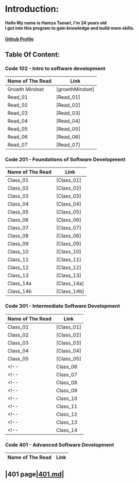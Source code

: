# Introduction:

#### Hello My name is Hamza Tamari, I'm 24 years old <br>I got into this program to gain knowledge and build more skills.
#### [Github  Profile](https://github.com/Hamzamt99)

## Table Of Content:

### Code 102 - Intro to software development

| **Name of The Read** | **Link** |
|------------------|------|
| Growth Mindset | [growthMindset]|
| Read_01 | [Read_01]|
| Read_02 | [Read_02]|
| Read_03 | [Read_03]|
| Read_04 | [Read_04]|
| Read_05 | [Read_05]|
| Read_06 | [Read_06]|
| Read_07 | [Read_07]|


### Code 201 - Foundations of Software Development

| **Name of The Read** | **Link** |
|------------------|------|
|Class_01|[Class_01]|
|Class_02|[Class_02]|
|Class_03|[Class_03]|
|Class_04|[Class_04]|
|Class_05|[Class_05]|
|Class_06|[Class_06]|
|Class_07|[Class_07]|
|Class_08|[Class_08]|
|Class_09|[Class_09]|
|Class_10|[Class_10]|
|Class_11|[Class_11]|
|Class_12|[Class_12]|
|Class_13|[Class_13]|
|Class_14a|[Class_14a]|
|Class_14b|[Class_14b]|

### Code 301 - Intermediate Software Development

| **Name of The Read** | **Link** |
|------------------|------|
|Class_01|[Class_01]|
|Class_02|[Class_02]|
|Class_03|[Class_03]|
|Class_04|[Class_04]|
|Class_05|[Class_05]|
<!-- |Class_06|[Class_06]| -->
<!-- |Class_07|[Class_07]| -->
<!-- |Class_08|[Class_08]| -->
<!-- |Class_09|[Class_09]| -->
<!-- |Class_10|[Class_10]| -->
<!-- |Class_11|[Class_11]| -->
<!-- |Class_12|[Class_12]| -->
<!-- |Class_13|[Class_13]| -->
<!-- |Class_14|[Class_14]| -->

### Code 401 - Advanced Software Development

| **Name of The Read** | **Link** |
|------------------|------|

## |401 page|[401.md]([https://github.com/Hamzamt99/reading-notes/blob/main/401.md](https://hamzamt99.github.io/reading-notes/401.md))|
